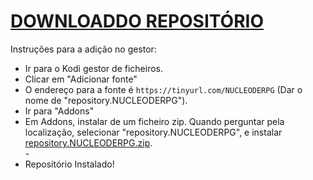 # <a href="repository.NUCLEODERPG.zip">DOWNLOADDO REPOSITÓRIO</a>

Instruções para a adição no gestor:


<p align="left">
  <ul>
    <li>Ir para o Kodi gestor de ficheiros.</li>
    <li>Clicar em "Adicionar fonte"</li>
    <li>O endereço para a fonte é <code>https://tinyurl.com/NUCLEODERPG</code> (Dar o nome de "repository.NUCLEODERPG").</li>
    <li>Ir para "Addons"</li>
    <li>Em Addons, instalar de um ficheiro zip. Quando perguntar pela localização, selecionar "repository.NUCLEODERPG", e instalar <a href="repository.NUCLEODERPG.zip">repository.NUCLEODERPG.zip</a>.</li>
    -
    <li>Repositório Instalado!</li>
    
</ul>

                                      
                                       

</p>

